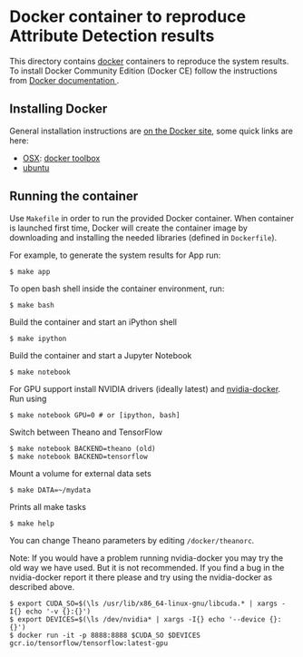 Docker container to reproduce Attribute Detection results
=========================================================

This directory contains [docker](https://www.docker.com/) containers to reproduce the system results. To install Docker Community Edition (Docker CE) follow the instructions from [Docker documentation ](https://docs.docker.com/engine/installation/). 

## Installing Docker

General installation instructions are
[on the Docker site](https://docs.docker.com/installation/), some
quick links are here:

* [OSX](https://docs.docker.com/installation/mac/): [docker toolbox](https://www.docker.com/toolbox)
* [ubuntu](https://docs.docker.com/installation/ubuntulinux/)

## Running the container

Use ``Makefile`` in order to run the provided Docker container. When container is launched first time, Docker will create the container image by downloading and installing the needed libraries (defined in ``Dockerfile``).

For example, to generate the system results for App run:

    $ make app
    
To open bash shell inside the container environment, run:

    $ make bash

Build the container and start an iPython shell

    $ make ipython

Build the container and start a Jupyter Notebook

    $ make notebook

For GPU support install NVIDIA drivers (ideally latest) and
[nvidia-docker](https://github.com/NVIDIA/nvidia-docker). Run using

    $ make notebook GPU=0 # or [ipython, bash]

Switch between Theano and TensorFlow

    $ make notebook BACKEND=theano (old)
    $ make notebook BACKEND=tensorflow

Mount a volume for external data sets

    $ make DATA=~/mydata

Prints all make tasks

    $ make help

You can change Theano parameters by editing `/docker/theanorc`.


Note: If you would have a problem running nvidia-docker you may try the old way
we have used. But it is not recommended. If you find a bug in the nvidia-docker report
it there please and try using the nvidia-docker as described above.

    $ export CUDA_SO=$(\ls /usr/lib/x86_64-linux-gnu/libcuda.* | xargs -I{} echo '-v {}:{}')
    $ export DEVICES=$(\ls /dev/nvidia* | xargs -I{} echo '--device {}:{}')
    $ docker run -it -p 8888:8888 $CUDA_SO $DEVICES gcr.io/tensorflow/tensorflow:latest-gpu
